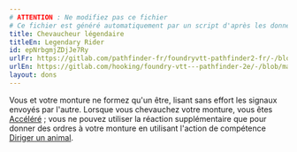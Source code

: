 ```yaml
---
# ATTENTION : Ne modifiez pas ce fichier
# Ce fichier est généré automatiquement par un script d'après les données du module Foundry VTT officiel et de sa traduction
title: Chevaucheur légendaire
titleEn: Legendary Rider
id: epNrbgmjZDjJe7Ry
urlFr: https://gitlab.com/pathfinder-fr/foundryvtt-pathfinder2-fr/-/blob/master/data/feats/epNrbgmjZDjJe7Ry.htm
urlEn: https://gitlab.com/hooking/foundry-vtt---pathfinder-2e/-/blob/master/packs/data/feats.db/legendary-rider.json
layout: dons
---
```

Vous et votre monture ne formez qu'un être, lisant sans effort les signaux envoyés par l'autre. Lorsque vous chevauchez votre monture, vous êtes [Accéléré](../conditions/accéléré.md) ; vous ne pouvez utiliser la réaction supplémentaire que pour donner des ordres à votre monture en utilisant l'action de compétence [Diriger un animal](../actions/diriger-un-animal.md).
